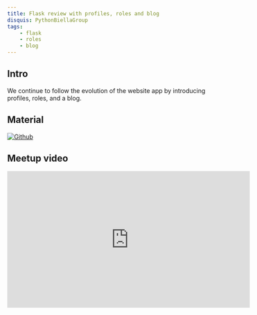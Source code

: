 ```yaml
---
title: Flask review with profiles, roles and blog
disquis: PythonBiellaGroup
tags:
    - flask
    - roles
    - blog
---
```


## Intro

We continue to follow the evolution of the website app by introducing profiles, roles, and a blog.

## Material

[![Github](https://img.shields.io/badge/GitHub-181717.svg?style=for-the-badge&logo=GitHub&logoColor=white)](https://github.com/PythonBiellaGroup/MaterialeSerate/tree/master/Flask/Lezione8)

## Meetup video

<iframe width="560" height="315" src="https://www.youtube.com/embed/al0kBJQzv7c?si=q1aNuplKTfaOcAKj" title="YouTube video player" frameborder="0" allow="accelerometer; autoplay; clipboard-write; encrypted-media; gyroscope; picture-in-picture; web-share" allowfullscreen></iframe>